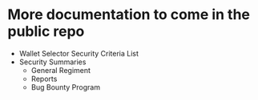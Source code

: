 
# More documentation to come in the public repo

* Wallet Selector Security Criteria List
* Security Summaries
  * General Regiment
  * Reports
  * Bug Bounty Program
